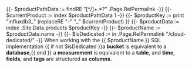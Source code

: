 {{- $productPathData := findRE "[^/]+.*?" .Page.RelPermalink -}}
{{- $currentProduct := index $productPathData 1 -}}
{{- $productKey := print "influxdb3_" (replaceRE "-" "_" $currentProduct) }}
{{- $productData := index .Site.Data.products $productKey -}}
{{- $productName := $productData.name -}}
{{- $isDedicated := in .Page.RelPermalink "/cloud-dedicated/" -}}
When working with the {{ $productName }} SQL implementation
{{ if not $isDedicated }}a **bucket** is equivalent to a **database**,{{ end }}
a **measurement** is equivalent to a **table**, and **time**, **fields**, and
**tags** are structured as **columns**.